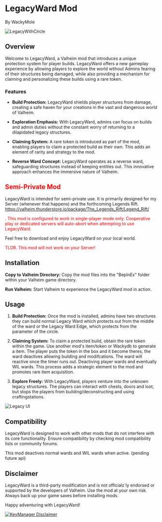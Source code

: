 # LegacyWard Mod 
By WackyMole


![LegacyWithCircle](https://wackymole.com/hosts/legacywardwithred.png)
## Overview

Welcome to LegacyWard, a Valheim mod that introduces a unique protection system for player builds. LegacyWard offers a new gameplay experience by allowing players to explore the world without Admins fearing of their structures being damaged, while also providing a mechanism for claiming and personalizing these builds using a rare token.

### Features

- **Build Protection:** LegacyWard shields player structures from damage, creating a safe haven for your creations in the vast and dangerous world of Valheim.

- **Exploration Emphasis:** With LegacyWard, admins can focus on builds and admin duties without the constant worry of returning to a dilapidated legacy structures.

- **Claiming System:** A rare token is introduced as part of the mod, enabling players to claim a protected build as their own. This adds an element of rarity and strategy to the mod.

- **Reverse Ward Concept:** LegacyWard operates as a reverse ward, safeguarding structures instead of keeping entities out. This innovative approach enhances the immersive nature of Valheim.


## <span style="color:red"> Semi-Private Mod </span>

LegacyWard is intended for semi-private use. It is primarily designed for my Server (whenever that happens) and the forthcoming Legends Rift. https://valheim.thunderstore.io/package/The_Legends_Rift/Legend_Rift/ 

<span style="color:red">. This mod is configured to work in single-player mode only. Cooperative play or dedicated servers will auto-abort when attempting to use LegacyWard.</span>

Feel free to download and enjoy LegacyWard on your local world.

<span style="color:red"> TLDR. This mod will not work on your Server! </span>

## Installation

 **Copy to Valheim Directory:** Copy the mod files into the "BepInEx" folder within your Valheim game directory.

 **Run Valheim:** Start Valheim to experience the LegacyWard mod in action.

## Usage

1. **Build Protection:** Once the mod is installed, admins have two structures they can build normal Legacy Ward which protects out from the middle of the ward or the Legacy Ward Edge, which protects from the parameter of the circle.

2. **Claiming System:** To claim a protected build, obtain the rare token within the game. Use another mod's item/token or Wackydb to generate a item.  The player puts the token in the box and it become theres, the ward deactives allowing building and modifcations. The ward will reactive once the timer runs out.  Deactiving player wards and eventually WIL wards.  This process adds a strategic element to the mod and promotes rare item acquisition.

3. **Explore Freely:** With LegacyWard, players venture into the unknown legacy structures. The players can interact with chests, doors and loot, but stops the players from building/deconstructing and using craftingstations. 


![Legacy UI](https://wackymole.com/hosts/legacywardui.png)

## Compatibility

LegacyWard is designed to work with other mods that do not interfere with its core functionality. Ensure compatibility by checking mod compatibility lists or community forums.

This mod deactives normal wards and WIL wards when active. (pending future api)



## Disclaimer

LegacyWard is a third-party modification and is not officialz`ly endorsed or supported by the developers of Valheim. Use the mod at your own risk. Always back up your game saves before installing mods.

Happy adventuring with LegacyWard!

[![KeyManager Disclaimer](https://noobtrap.eu/images/keymanager_disclaimer_server.png)](https://key.sayless.eu/faq.php)